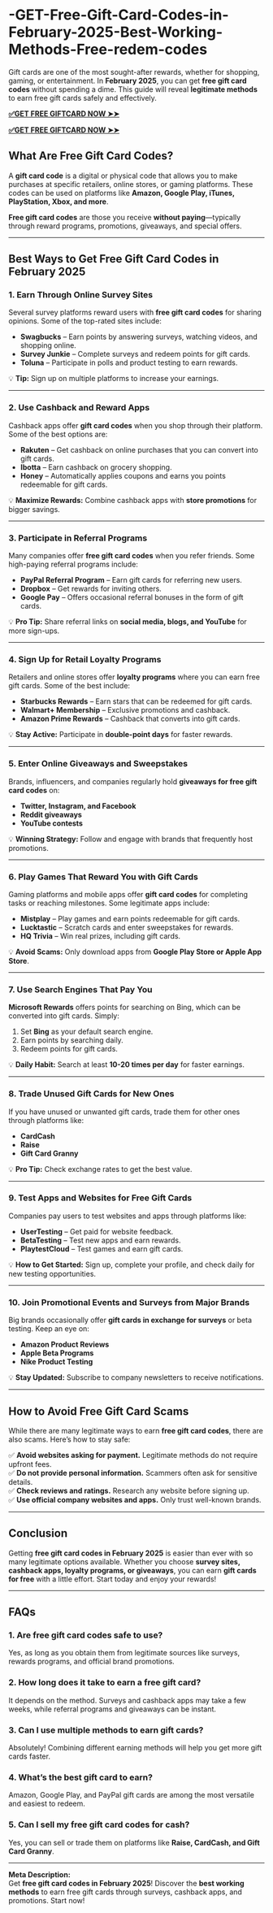 # -GET-Free-Gift-Card-Codes-in-February-2025-Best-Working-Methods-Free-redem-codes


Gift cards are one of the most sought-after rewards, whether for shopping, gaming, or entertainment. In **February 2025**, you can get **free gift card codes** without spending a dime. This guide will reveal **legitimate methods** to earn free gift cards safely and effectively.  

**[✅GET FREE GIFTCARD NOW ➤➤](https://bestoffers1.xyz/all-gift-card-s/)**

**[✅GET FREE GIFTCARD NOW ➤➤](https://bestoffers1.xyz/all-gift-card-s/)**


## **What Are Free Gift Card Codes?**  
A **gift card code** is a digital or physical code that allows you to make purchases at specific retailers, online stores, or gaming platforms. These codes can be used on platforms like **Amazon, Google Play, iTunes, PlayStation, Xbox, and more**.  

**Free gift card codes** are those you receive **without paying**—typically through reward programs, promotions, giveaways, and special offers.  

---

## **Best Ways to Get Free Gift Card Codes in February 2025**  

### **1. Earn Through Online Survey Sites**  
Several survey platforms reward users with **free gift card codes** for sharing opinions. Some of the top-rated sites include:  

- **Swagbucks** – Earn points by answering surveys, watching videos, and shopping online.  
- **Survey Junkie** – Complete surveys and redeem points for gift cards.  
- **Toluna** – Participate in polls and product testing to earn rewards.  

💡 **Tip:** Sign up on multiple platforms to increase your earnings.  

---

### **2. Use Cashback and Reward Apps**  
Cashback apps offer **gift card codes** when you shop through their platform. Some of the best options are:  

- **Rakuten** – Get cashback on online purchases that you can convert into gift cards.  
- **Ibotta** – Earn cashback on grocery shopping.  
- **Honey** – Automatically applies coupons and earns you points redeemable for gift cards.  

💡 **Maximize Rewards:** Combine cashback apps with **store promotions** for bigger savings.  

---

### **3. Participate in Referral Programs**  
Many companies offer **free gift card codes** when you refer friends. Some high-paying referral programs include:  

- **PayPal Referral Program** – Earn gift cards for referring new users.  
- **Dropbox** – Get rewards for inviting others.  
- **Google Pay** – Offers occasional referral bonuses in the form of gift cards.  

💡 **Pro Tip:** Share referral links on **social media, blogs, and YouTube** for more sign-ups.  

---

### **4. Sign Up for Retail Loyalty Programs**  
Retailers and online stores offer **loyalty programs** where you can earn free gift cards. Some of the best include:  

- **Starbucks Rewards** – Earn stars that can be redeemed for gift cards.  
- **Walmart+ Membership** – Exclusive promotions and cashback.  
- **Amazon Prime Rewards** – Cashback that converts into gift cards.  

💡 **Stay Active:** Participate in **double-point days** for faster rewards.  

---

### **5. Enter Online Giveaways and Sweepstakes**  
Brands, influencers, and companies regularly hold **giveaways for free gift card codes** on:  

- **Twitter, Instagram, and Facebook**  
- **Reddit giveaways**  
- **YouTube contests**  

💡 **Winning Strategy:** Follow and engage with brands that frequently host promotions.  

---

### **6. Play Games That Reward You with Gift Cards**  
Gaming platforms and mobile apps offer **gift card codes** for completing tasks or reaching milestones. Some legitimate apps include:  

- **Mistplay** – Play games and earn points redeemable for gift cards.  
- **Lucktastic** – Scratch cards and enter sweepstakes for rewards.  
- **HQ Trivia** – Win real prizes, including gift cards.  

💡 **Avoid Scams:** Only download apps from **Google Play Store or Apple App Store**.  

---

### **7. Use Search Engines That Pay You**  
**Microsoft Rewards** offers points for searching on Bing, which can be converted into gift cards. Simply:  

1. Set **Bing** as your default search engine.  
2. Earn points by searching daily.  
3. Redeem points for gift cards.  

💡 **Daily Habit:** Search at least **10-20 times per day** for faster earnings.  

---

### **8. Trade Unused Gift Cards for New Ones**  
If you have unused or unwanted gift cards, trade them for other ones through platforms like:  

- **CardCash**  
- **Raise**  
- **Gift Card Granny**  

💡 **Pro Tip:** Check exchange rates to get the best value.  

---

### **9. Test Apps and Websites for Free Gift Cards**  
Companies pay users to test websites and apps through platforms like:  

- **UserTesting** – Get paid for website feedback.  
- **BetaTesting** – Test new apps and earn rewards.  
- **PlaytestCloud** – Test games and earn gift cards.  

💡 **How to Get Started:** Sign up, complete your profile, and check daily for new testing opportunities.  

---

### **10. Join Promotional Events and Surveys from Major Brands**  
Big brands occasionally offer **gift cards in exchange for surveys** or beta testing. Keep an eye on:  

- **Amazon Product Reviews**  
- **Apple Beta Programs**  
- **Nike Product Testing**  

💡 **Stay Updated:** Subscribe to company newsletters to receive notifications.  

---

## **How to Avoid Free Gift Card Scams**  
While there are many legitimate ways to earn **free gift card codes**, there are also scams. Here’s how to stay safe:  

✅ **Avoid websites asking for payment.** Legitimate methods do not require upfront fees.  
✅ **Do not provide personal information.** Scammers often ask for sensitive details.  
✅ **Check reviews and ratings.** Research any website before signing up.  
✅ **Use official company websites and apps.** Only trust well-known brands.  

---

## **Conclusion**  
Getting **free gift card codes in February 2025** is easier than ever with so many legitimate options available. Whether you choose **survey sites, cashback apps, loyalty programs, or giveaways**, you can earn **gift cards for free** with a little effort. Start today and enjoy your rewards!  

---

## **FAQs**  

### **1. Are free gift card codes safe to use?**  
Yes, as long as you obtain them from legitimate sources like surveys, rewards programs, and official brand promotions.  

### **2. How long does it take to earn a free gift card?**  
It depends on the method. Surveys and cashback apps may take a few weeks, while referral programs and giveaways can be instant.  

### **3. Can I use multiple methods to earn gift cards?**  
Absolutely! Combining different earning methods will help you get more gift cards faster.  

### **4. What’s the best gift card to earn?**  
Amazon, Google Play, and PayPal gift cards are among the most versatile and easiest to redeem.  

### **5. Can I sell my free gift card codes for cash?**  
Yes, you can sell or trade them on platforms like **Raise, CardCash, and Gift Card Granny**.  

---

**Meta Description:**  
Get **free gift card codes in February 2025**! Discover the **best working methods** to earn free gift cards through surveys, cashback apps, and promotions. Start now!
